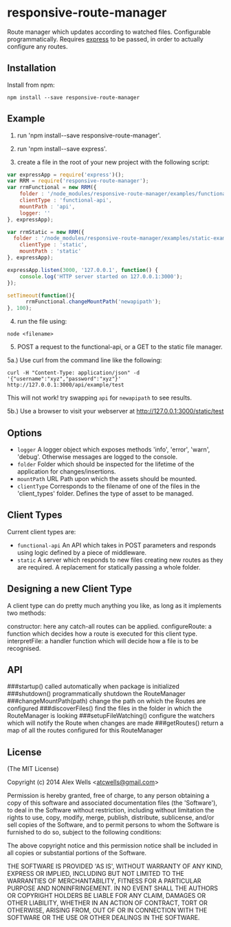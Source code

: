 # responsive-route-manager

Route manager which updates according to watched files. Configurable programmatically. Requires [express](https://github.com/strongloop/express) to be passed, in order to actually configure any routes.

## Installation

Install from npm:

    npm install --save responsive-route-manager

## Example

1. run 'npm install--save responsive-route-manager'.

2. run 'npm install--save express'.

3. create a file in the root of your new project with the following script:

```javascript
var expressApp = require('express')();
var RRM = require('responsive-route-manager');
var rrmFunctional = new RRM({
    folder : '/node_modules/responsive-route-manager/examples/functional-api-examples',
    clientType : 'functional-api',
    mountPath : 'api',
    logger: ''
}, expressApp);

var rrmStatic = new RRM({
  folder : '/node_modules/responsive-route-manager/examples/static-examples',
    clientType : 'static',
    mountPath : 'static'
}, expressApp);

expressApp.listen(3000, '127.0.0.1', function() {
    console.log('HTTP server started on 127.0.0.1:3000');
});

setTimeout(function(){
      rrmFunctional.changeMountPath('newapipath');
}, 100);
```

4. run the file using:

```
node <filename>
```

5. POST a request to the functional-api, or a GET to the static file manager.

5a.) Use curl from the command line like the following:

```
curl -H "Content-Type: application/json" -d '{"username":"xyz","password":"xyz"}' http://127.0.0.1:3000/api/example/test
```

This will not work! try swapping `api` for `newapipath` to see results.

5b.) Use a browser to visit your webserver at http://127.0.0.1:3000/static/test

## Options

  - `logger` A logger object which exposes methods 'info', 'error', 'warn', 'debug'. Otherwise messages are logged to the console.
  - `folder` Folder which should be inspected for the lifetime of the application for changes/insertions.
  - `mountPath` URL Path upon which the assets should be mounted.
  - `clientType` Corresponds to the filename of one of the files in the 'client_types' folder. Defines the type of asset to be managed.

## Client Types  

Current client types are:

  - `functional-api` An API which takes in POST parameters and responds using logic defined by a piece of middleware.
  - `static` A server which responds to new files creating new routes as they are required. A replacement for statically passing a whole folder.

## Designing a new Client Type

A client type can do pretty much anything you like, as long as it implements two methods:

constructor: here any catch-all routes can be applied.
configureRoute: a function which decides how a route is executed for this client type.
interpretFile: a handler function which will decide how a file is to be recognised.

## API

###startup()
called automatically when package is initialized
###shutdown()
programmatically shutdown the RouteManager
###changeMountPath(path)
change the path on which the Routes are configured
###discoverFiles()
find the files in the folder in which the RouteManager is looking
###setupFileWatching()
configure the watchers which will notify the Route when changes are made
###getRoutes()
return a map of all the routes configured for this RouteManager

## License

(The MIT License)

Copyright (c) 2014 Alex Wells &lt;atcwells@gmail.com&gt;

Permission is hereby granted, free of charge, to any person obtaining
a copy of this software and associated documentation files (the
'Software'), to deal in the Software without restriction, including
without limitation the rights to use, copy, modify, merge, publish,
distribute, sublicense, and/or sell copies of the Software, and to
permit persons to whom the Software is furnished to do so, subject to
the following conditions:

The above copyright notice and this permission notice shall be
included in all copies or substantial portions of the Software.

THE SOFTWARE IS PROVIDED 'AS IS', WITHOUT WARRANTY OF ANY KIND,
EXPRESS OR IMPLIED, INCLUDING BUT NOT LIMITED TO THE WARRANTIES OF
MERCHANTABILITY, FITNESS FOR A PARTICULAR PURPOSE AND NONINFRINGEMENT.
IN NO EVENT SHALL THE AUTHORS OR COPYRIGHT HOLDERS BE LIABLE FOR ANY
CLAIM, DAMAGES OR OTHER LIABILITY, WHETHER IN AN ACTION OF CONTRACT,
TORT OR OTHERWISE, ARISING FROM, OUT OF OR IN CONNECTION WITH THE
SOFTWARE OR THE USE OR OTHER DEALINGS IN THE SOFTWARE.

